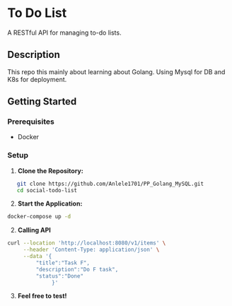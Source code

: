 # To Do List
A RESTful API for managing to-do lists.
## Description
This repo this mainly about learning about Golang. Using Mysql for DB and K8s for deployment.
## Getting Started
### Prerequisites
* Docker
### Setup
1. **Clone the Repository:**
```bash
   git clone https://github.com/Anlele1701/PP_Golang_MySQL.git
   cd social-todo-list
```
2. **Start the Application:**
```bash
docker-compose up -d
```
2. **Calling API**
```bash
curl --location 'http://localhost:8080/v1/items' \
     --header 'Content-Type: application/json' \
     --data '{
         "title":"Task F",
         "description":"Do F task",
         "status":"Done"
              }'
```
3. **Feel free to test!**
